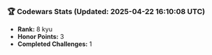 ### 🏆 Codewars Stats (Updated: 2025-04-22 16:10:08 UTC)

- **Rank:** 8 kyu
- **Honor Points:** 3
- **Completed Challenges:** 1
